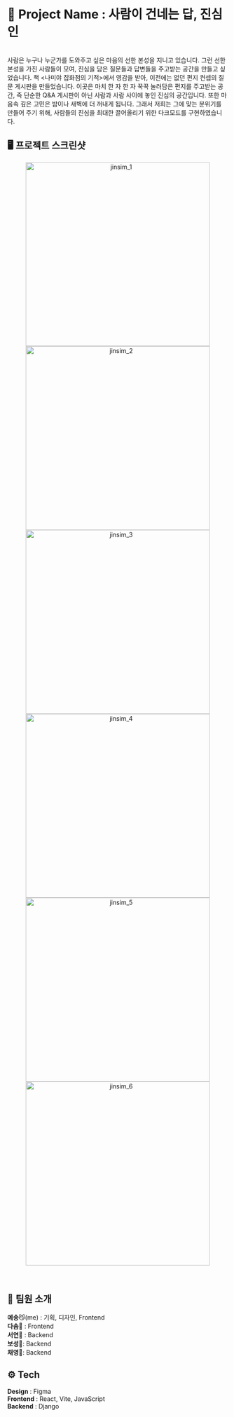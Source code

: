 # 💌 Project Name : 사람이 건네는 답, **진심인**
<br>
사람은 누구나 누군가를 도와주고 싶은 마음의 선한 본성을 지니고 있습니다.
그런 선한 본성을 가진 사람들이 모여, 진심을 담은 질문들과 답변들을 주고받는 공간을 만들고 싶었습니다.
책 <나미야 잡화점의 기적>에서 영감을 받아, 이전에는 없던 편지 컨셉의 질문 게시판을 만들었습니다.
이곳은 마치 한 자 한 자 꾹꾹 눌러담은 편지를 주고받는 공간, 즉 단순한 Q&A 게시판이 아닌 사람과 사람 사이에 놓인 진심의 공간입니다.
또한 마음속 깊은 고민은 밤이나 새벽에 더 꺼내게 됩니다.
그래서 저희는 그에 맞는 분위기를 만들어 주기 위해, 사람들의 진심을 최대한 끌어올리기 위한 다크모드를 구현하였습니다.

## 🖥️ 프로젝트 스크린샷
<p align="center">
  <img width="420" alt="jinsim_1" src="https://github.com/user-attachments/assets/38c64ebb-de24-4597-950c-d32db186dd6a"> 
  <img width="420" alt="jinsim_2" src="https://github.com/user-attachments/assets/717e5bce-9933-474f-9afc-6138b4bddb65">
  <br>
  <img width="420" alt="jinsim_3" src="https://github.com/user-attachments/assets/27a6e938-6824-4636-aac1-f870a7caa9a2"> 
  <img width="420" alt="jinsim_4" src="https://github.com/user-attachments/assets/bd2b8d48-b0e7-4b0c-8801-bc12b2146a98">
  <br>
  <img width="420" alt="jinsim_5" src="https://github.com/user-attachments/assets/1b711586-c6de-4c36-9230-4ab5d1264421"> 
  <img width="420" alt="jinsim_6" src="https://github.com/user-attachments/assets/c324de97-1643-407a-93c4-3031300e0da3">
</p>
<br>

## 👫 팀원 소개

**예송**😼(me) : 기획, 디자인, Frontend<br>
**다솜**🐰 : Frontend<br>
**서연**🙊 : Backend<br>
**보성**🐻: Backend<br>
**채영**🐼: Backend<br>

## ⚙️ Tech
**Design** : Figma<br>
**Frontend** : React, Vite, JavaScript<br>
**Backend** : Django<br>
